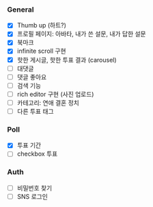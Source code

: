 ### General

- [x] Thumb up (하트?)
- [x] 프로필 페이지: 아바타, 내가 쓴 설문, 내가 답한 설문
- [x] 북마크
- [x] infinite scroll 구현
- [x] 핫한 게시글, 핫한 투표 결과 (carousel)
- [ ] 대댓글
- [ ] 댓글 좋아요
- [ ] 검색 기능
- [ ] rich editor 구현 (사진 업로드)
- [ ] 카테고리: 연애 결혼 정치
- [ ] 다른 투표 태그

### Poll

- [x] 투표 기간
- [ ] checkbox 투표

### Auth

- [ ] 비밀번호 찾기
- [ ] SNS 로그인
